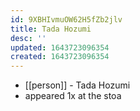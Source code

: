 ```yaml
---
id: 9XBHIvmuOW62H5fZb2jlv
title: Tada Hozumi
desc: ''
updated: 1643723096354
created: 1643723096354
---
```



- [[person]] - Tada Hozumi
- appeared 1x at the stoa
